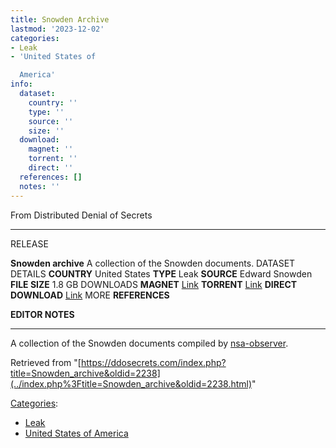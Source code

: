 ```yaml
---
title: Snowden Archive
lastmod: '2023-12-02'
categories:
- Leak
- 'United States of

  America'
info:
  dataset:
    country: ''
    type: ''
    source: ''
    size: ''
  download:
    magnet: ''
    torrent: ''
    direct: ''
  references: []
  notes: ''
---
```




From Distributed Denial of Secrets

---
RELEASE

**Snowden archive**
A collection of the Snowden documents.
DATASET DETAILS
**COUNTRY** United States
**TYPE** Leak
**SOURCE** Edward Snowden
**FILE SIZE** 1.8 GB
DOWNLOADS
**MAGNET** [Link](magnet:?xt=urn:btih:174187E47484B3A46D34ACCEC66245F504932081&dn=Snowden+archive&&tr=udp://tracker.leechers-paradise.org:6969&tr=udp://zer0day.ch:1337&tr=udp://open.demonii.com:1337&tr=udp://tracker.coppersurfer.tk:6969&tr=udp://exodus.desync.com:6969)
**TORRENT** [Link](https://ddosecrets.com/Snowden%20archive.torrent)
**DIRECT DOWNLOAD** [Link](https://data.ddosecrets.com/Snowden%20archive/)
MORE
**REFERENCES**

**EDITOR NOTES**

---

A collection of the Snowden documents compiled by
[nsa-observer](https://github.com/nsa-observer/documents/tree/master/files/pdf).

Retrieved from
"[https://ddosecrets.com/index.php?title=Snowden_archive&oldid=2238](../index.php%3Ftitle=Snowden_archive&oldid=2238.html)"

[Categories](./Special:Categories.html "Special:Categories"):

- [Leak](./Category:Leak.html "Category:Leak")
- [United States of
America](./Category:United_States_of_America.html "Category:United States of America")
